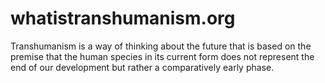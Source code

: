 whatistranshumanism.org
=======================

Transhumanism is a way of thinking about the future that is based on the premise that the human species in its current form does not represent the end of our development but rather a comparatively early phase.
